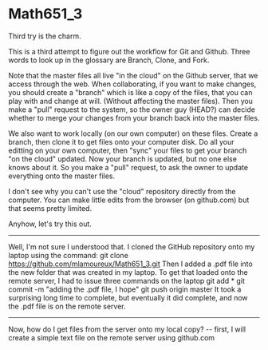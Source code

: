 # Math651_3
Third try is the charm.

This is a third attempt to figure out the workflow for Git and Github.
Three words to look up in the glossary are Branch, Clone, and Fork.

Note that the master files all live "in the cloud" on the Github server, that we access through the web.
When collaborating, if you want to make changes, you should create a "branch" which is like a copy of the files,
that you can play with and change at will. (Without affecting the master files). Then you make a "pull" request
to the system, so the owner guy (HEAD?) can decide whether to merge your changes from your branch back into the master files.

We also want to work locally (on our own computer) on these files. Create a branch, then clone it to get files onto your computer disk. Do all your editting on your own computer, then "sync" your files to get your branch "on the cloud" updated. Now your branch is updated, but no one else knows about it. So you make a "pull" request, to ask the owner to update everything onto the master files.

I don't see why you can't use the "cloud" repository directly from the computer. You can make little edits from the browser (on github.com) but that seems pretty limited. 

Anyhow, let's try this out. 

-----------------
Well, I'm not sure I understood that. I cloned the GitHub repository onto my laptop using the command:
   git clone https://github.com/mlamoureux/Math651_3.git
Then I added a .pdf file into the new folder that was created in my laptop. 
To get that loaded onto the remote server, I had to issue three commands on the laptop
   git add *
   git commit -m "adding the .pdf file, I hope"
   git push origin master
It took a surprising long time to complete, but eventually it did complete, and now the .pdf file is on the remote server.

----------------
Now, how do I get files from the server onto my local copy?
-- first, I will create a simple text file on the remote server using github.com
